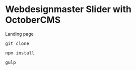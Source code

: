 <h1>Webdesignmaster Slider with OctoberCMS</h1>
<p>Landing page</p>

<pre>git clone</pre>
<pre>npm install</pre>
<pre>gulp</pre>

